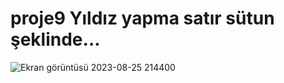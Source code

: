 # proje9 Yıldız yapma satır sütun şeklinde...


![Ekran görüntüsü 2023-08-25 214400](https://github.com/serhatbiltekin07/proje9/assets/112376639/86899c53-5cd1-4e41-bcdc-c8c5cd21f3af)
